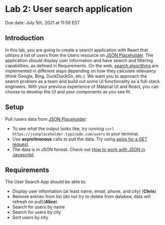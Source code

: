 # Lab 2: User search application
Due date: July 5th, 2021 at 11:59 EST

## Introduction
In this lab, you are going to create a search application with React that utilizes a list of users from the Users resource on [JSON Placeholder](https://jsonplaceholder.typicode.com/). The application should display user information and have search and filtering capabilities, as defined in Requirements. On the web, [search algorithms](https://en.wikipedia.org/wiki/Search_algorithm) are implemented in different ways depending on how they calculate relevancy (think Google, Bing, DuckDuckGo, etc.). We want you to approach the search problem as a team and build out some UI functionality as a full-stack engineers. With your previous experience of Material UI and React, you can choose to develop the UI and your components as you see fit.

## Setup
  Pull /users data from [JSON Placeholder](https://jsonplaceholder.typicode.com/):
+ To see what the output looks like, try running
  `curl https://jsonplaceholder.typicode.com/users`
  in your terminal.
+ Use **asynchronous** calls to pull the data. Try using [axios for a GET request](https://careerkarma.com/blog/axios-get/).
+ The data is in JSON format. Check out [How to work with JSON in Javascript](https://www.digitalocean.com/community/tutorials/how-to-work-with-json-in-javascript).


## Requirements
The User Search App should be able to:
+ Display user information (at least name, email, phone, and city) (**Chris**)
+ Remove entries from list (do not try to delete from databse, data will refresh on pull)(**Alice**)
+ Search for users by name
+ Search for users by city
+ Sort users by city

